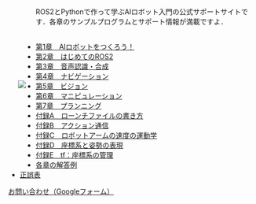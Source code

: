 <img align="left" src="https://user-images.githubusercontent.com/6745835/182372813-df921abe-93af-4328-b58e-cd58d17e9506.jpg" hspace="20" vspace="150">
ROS2とPythonで作って学ぶAIロボット入門の公式サポートサイトです．各章のサンプルプログラムとサポート情報が満載ですよ．<br>  <br> 

- [第1章　AIロボットをつくろう！](https://github.com/AI-Robot-Book/chapter1)
- [第2章　はじめてのROS2](https://github.com/AI-Robot-Book/chapter2)
- [第3章　音声認識・合成](https://github.com/AI-Robot-Book/chapter3)
- [第4章　ナビゲーション](https://github.com/AI-Robot-Book/chapter4)
- [第5章　ビジョン](https://github.com/AI-Robot-Book/chapter5)
- [第6章　マニピュレーション](https://github.com/AI-Robot-Book/chapter6)
- [第7章　プランニング](https://github.com/AI-Robot-Book/chapter7)
- [付録A　ローンチファイルの書き方](https://github.com/AI-Robot-Book/appendixA)
- [付録B　アクション通信](https://github.com/AI-Robot-Book/appendixB)
- [付録C　ロボットアームの速度の運動学](https://github.com/AI-Robot-Book/appendixC)
- [付録D　座標系と姿勢の表現](https://github.com/AI-Robot-Book/appendixD)
- [付録E　tf：座標系の管理](https://github.com/AI-Robot-Book/appendixE)
- [各章の解答例](https://github.com/AI-Robot-Book/answers)
- [正誤表](https://github.com/AI-Robot-Book/errata)

[お問い合わせ（Googleフォーム）](https://docs.google.com/forms/d/e/1FAIpQLSeLmDO9092WNUv-V1fqho09uzcJ0XwqhwaJsMqq1pIYgB8lKA/viewform?usp=sf_link)
